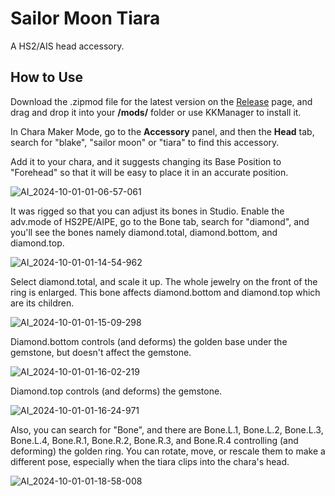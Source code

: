 # Sailor Moon Tiara
A HS2/AIS head accessory.
## How to Use
Download the .zipmod file for the latest version on the [Release](https://github.com/Blatke/Sailor-Moon-Tiaras/releases) page, and drag and drop it into your **/mods/** folder or use KKManager to install it.

In Chara Maker Mode, go to the **Accessory** panel, and then the **Head** tab, search for "blake", "sailor moon" or "tiara" to find this accessory.

Add it to your chara, and it suggests changing its Base Position to "Forehead" so that it will be easy to place it in an accurate position.

![AI_2024-10-01-01-06-57-061](https://github.com/user-attachments/assets/4148cbeb-0f87-4ad2-992f-f1a231ce0a1b)

It was rigged so that you can adjust its bones in Studio. Enable the adv.mode of HS2PE/AIPE, go to the Bone tab, search for "diamond", and you'll see the bones namely diamond.total, diamond.bottom, and diamond.top.

![AI_2024-10-01-01-14-54-962](https://github.com/user-attachments/assets/95dec52c-ae62-4a9c-b566-d80e466ccb62)

Select diamond.total, and scale it up. The whole jewelry on the front of the ring is enlarged. This bone affects diamond.bottom and diamond.top which are its children.

![AI_2024-10-01-01-15-09-298](https://github.com/user-attachments/assets/71530c13-b1cd-4375-8910-bb3c7be3aa85)

Diamond.bottom controls (and deforms) the golden base under the gemstone, but doesn't affect the gemstone.

![AI_2024-10-01-01-16-02-219](https://github.com/user-attachments/assets/f707aa0b-1a9b-4f7d-82c9-7f65f785a479)

Diamond.top controls (and deforms) the gemstone.

![AI_2024-10-01-01-16-24-971](https://github.com/user-attachments/assets/224c846f-4497-4c3b-bcd0-9996e901f605)

Also, you can search for "Bone", and there are Bone.L.1, Bone.L.2, Bone.L.3, Bone.L.4, Bone.R.1, Bone.R.2, Bone.R.3, and Bone.R.4 controlling (and deforming) the golden ring. You can rotate, move, or rescale them to make a different pose, especially when the tiara clips into the chara's head.

![AI_2024-10-01-01-18-58-008](https://github.com/user-attachments/assets/a005ee24-6a77-4dbc-ad88-4e4de19302b9)
